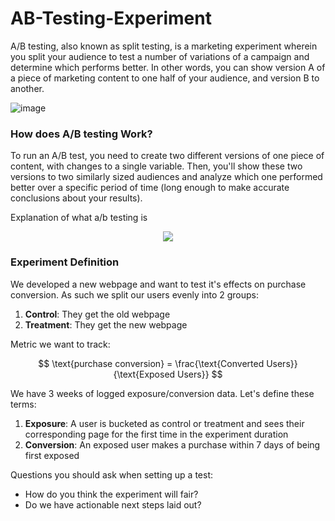 # AB-Testing-Experiment

A/B testing, also known as split testing, is a marketing experiment wherein you split your audience to test a number of variations of a campaign and determine which performs better. In other words, you can show version A of a piece of marketing content to one half of your audience, and version B to another.

![image](https://user-images.githubusercontent.com/64821137/235305996-c3fa20b0-2ce1-4e28-8e4a-170f16d7e705.png)

### How does A/B testing Work?

To run an A/B test, you need to create two different versions of one piece of content, with changes to a single variable. Then, you'll show these two versions to two similarly sized audiences and analyze which one performed better over a specific period of time (long enough to make accurate conclusions about your results).

Explanation of what a/b testing is

<p align="center">
  <img src="https://user-images.githubusercontent.com/64821137/235306046-5c3b2c0f-208a-408f-a350-634fa566818a.png" />
</p>

### Experiment Definition

We developed a new webpage and want to test it's effects on purchase conversion. As such we split our users evenly into 2 groups:
1. **Control**: They get the old webpage
2. **Treatment**: They get the new webpage

Metric we want to track: 

$$
\text{purchase conversion} = \frac{\text{Converted Users}}{\text{Exposed Users}}
$$

We have 3 weeks of logged exposure/conversion data. Let's define these terms:
1. **Exposure**: A user is bucketed as control or treatment and sees their corresponding page for the first time in the experiment duration
2. **Conversion**: An exposed user makes a purchase within 7 days of being first exposed

Questions you should ask when setting up a test:
- How do you think the experiment will fair?
- Do we have actionable next steps laid out?

